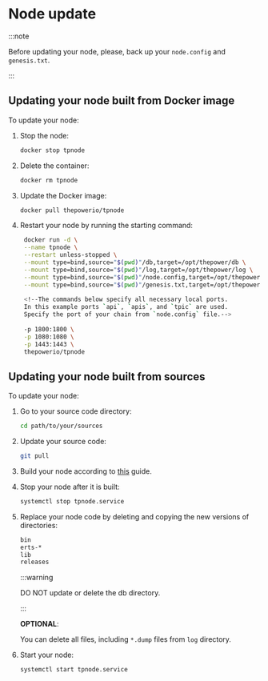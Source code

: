 # Node update

:::note

Before updating your node, please, back up your `node.config` and `genesis.txt`.

:::

## Updating your node built from Docker image

To update your node:

1. Stop the node:

   ```bash
   docker stop tpnode
   ```

2. Delete the container:

   ```bash
   docker rm tpnode
   ```
   
3. Update the Docker image:

   ```bash
   docker pull thepowerio/tpnode
   ```
   
4. Restart your node by running the starting command:

   ```bash
    docker run -d \
    --name tpnode \
    --restart unless-stopped \
    --mount type=bind,source="$(pwd)"/db,target=/opt/thepower/db \
    --mount type=bind,source="$(pwd)"/log,target=/opt/thepower/log \
    --mount type=bind,source="$(pwd)"/node.config,target=/opt/thepower/node.config \
    --mount type=bind,source="$(pwd)"/genesis.txt,target=/opt/thepower/genesis.txt \
    
    <!--The commands below specify all necessary local ports. 
    In this example ports `api`, `apis`, and `tpic` are used. 
    Specify the port of your chain from `node.config` file.-->
    
    -p 1800:1800 \
    -p 1080:1080 \
    -p 1443:1443 \
    thepowerio/tpnode
    ```
   
## Updating your node built from sources

To update your node:

1. Go to your source code directory:

   ```bash
   cd path/to/your/sources
   ```
   
2. Update your source code:

   ```bash
   git pull 
   ```

3. Build your node according to [this](./03-download-build-run-source.md) guide.
4. Stop your node after it is built:

   ```bash
   systemctl stop tpnode.service
   ```
   
5. Replace your node code by deleting and copying the new versions of directories:

   ```bash
   bin
   erts-*
   lib
   releases
   ```

   :::warning
   
   DO NOT update or delete the db directory.
   
   :::

   **OPTIONAL**: 

   You can delete all files, including `*.dump` files from `log` directory.

6. Start your node:

   ```bash
   systemctl start tpnode.service
   ```